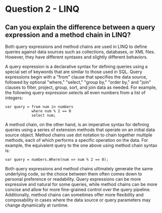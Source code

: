 # Question 2 - LINQ

## Can you explain the difference between a query expression and a method chain in LINQ?

Both query expressions and method chains are used in LINQ to define queries against data sources such as collections, databases, or XML files. However, they have different syntaxes and slightly different behaviors.

A query expression is a declarative syntax for defining queries using a special set of keywords that are similar to those used in SQL. Query expressions begin with a "from" clause that specifies the data source, followed by optional "where," "select," "group by," "order by," and "join" clauses to filter, project, group, sort, and join data as needed. For example, the following query expression selects all even numbers from a list of integers:

```
var query = from num in numbers
            where num % 2 == 0
            select num;
```

A method chain, on the other hand, is an imperative syntax for defining queries using a series of extension methods that operate on an initial data source object. Method chains use dot notation to chain together multiple methods, each of which performs a specific operation on the data. For example, the equivalent query to the one above using method chain syntax is:

```
var query = numbers.Where(num => num % 2 == 0);

```
Both query expressions and method chains ultimately generate the same underlying code, so the choice between them often comes down to personal preference or readability. Query expressions can be more expressive and natural for some queries, while method chains can be more concise and allow for more fine-grained control over the query pipeline. Additionally, method chains can sometimes offer more flexibility and composability in cases where the data source or query parameters may change dynamically at runtime.